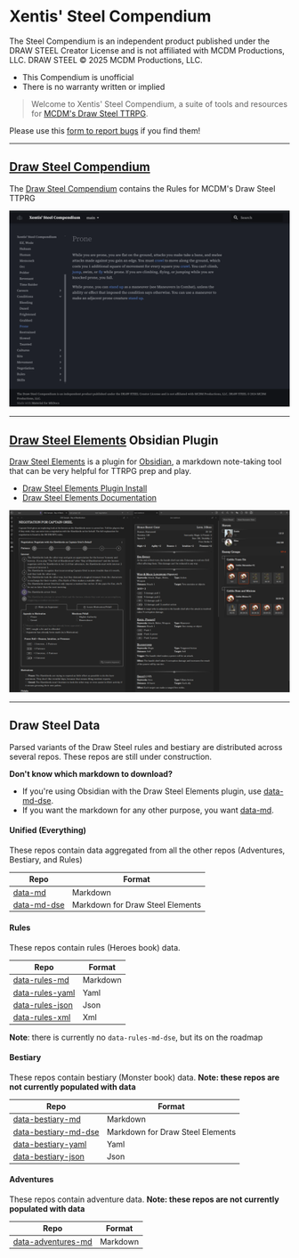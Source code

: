 # Xentis' Steel Compendium

The Steel Compendium is an independent product published under the DRAW STEEL Creator License and is not affiliated with MCDM Productions, LLC. DRAW STEEL © 2025 MCDM Productions, LLC.

- This Compendium is unofficial
- There is no warranty written or implied

> Welcome to Xentis' Steel Compendium, a suite of tools and resources for [MCDM's Draw Steel TTRPG](https://www.backerkit.com/c/projects/mcdm-productions/mcdm-rpg).

Please use this [form to report bugs](https://docs.google.com/forms/d/e/1FAIpQLSc6m-pZ0NLt2EArE-Tcxr-XbAPMyhu40ANHJKtyRvvwBd2LSw/viewform?usp=sharing&ouid=105036387964900154878) if you find them!

---

## [Draw Steel Compendium](./compendium)

The [Draw Steel Compendium](./compendium) contains the Rules for MCDM's Draw Steel TTPRG

![compendium.png](Media/compendium.png)

---

## [Draw Steel Elements](https://steelcompendium.io/draw-steel-elements/) Obsidian Plugin

[Draw Steel Elements](https://steelcompendium.io/draw-steel-elements/) is a plugin for [Obsidian](https://obsidian.md/), a markdown note-taking tool that can be very helpful for TTRPG prep and play.

- [Draw Steel Elements Plugin Install](https://obsidian.md/plugins?id=draw-steel-elements)
- [Draw Steel Elements Documentation](https://steelcompendium.io/draw-steel-elements/)

![elements screenshot](Media/elements.png)

--- 

## Draw Steel Data

Parsed variants of the Draw Steel rules and bestiary are distributed across several repos.  These repos are still under 
construction.

**Don't know which markdown to download?**

- If you're using Obsidian with the Draw Steel Elements plugin, use [data-md-dse](https://github.com/SteelCompendium/data-md-dse).
- If you want the markdown for any other purpose, you want [data-md](https://github.com/SteelCompendium/data-md).

#### Unified (Everything)

These repos contain data aggregated from all the other repos (Adventures, Bestiary, and Rules)

| Repo                                                          | Format                           |
|---------------------------------------------------------------|----------------------------------|
| [data-md](https://github.com/SteelCompendium/data-md)         | Markdown                         |
| [data-md-dse](https://github.com/SteelCompendium/data-md-dse) | Markdown for Draw Steel Elements |

#### Rules

These repos contain rules (Heroes book) data.

| Repo                                                                      | Format                           |
|---------------------------------------------------------------------------|----------------------------------|
| [data-rules-md](https://github.com/SteelCompendium/data-rules-md)         | Markdown                         |
| [data-rules-yaml](https://github.com/SteelCompendium/data-rules-yaml)     | Yaml                             |
| [data-rules-json](https://github.com/SteelCompendium/data-rules-json)     | Json                             |
| [data-rules-xml](https://github.com/SteelCompendium/data-rules-xml)       | Xml                              |

**Note**: there is currently no `data-rules-md-dse`, but its on the roadmap

#### Bestiary

These repos contain bestiary (Monster book) data.  **Note: these repos are not currently populated with data**

| Repo                                                                             | Format                           |
|----------------------------------------------------------------------------------|----------------------------------|
| [data-bestiary-md](https://github.com/SteelCompendium/data-bestiary-md)          | Markdown                         |
| [data-bestiary-md-dse](https://github.com/SteelCompendium/data-bestiary-md-dse)  | Markdown for Draw Steel Elements |
| [data-bestiary-yaml](https://github.com/SteelCompendium/data-bestiary-yaml)      | Yaml                             |
| [data-bestiary-json](https://github.com/SteelCompendium/data-bestiary-json)      | Json                             |

#### Adventures

These repos contain adventure data.  **Note: these repos are not currently populated with data**

| Repo                                                                        | Format   |
|-----------------------------------------------------------------------------|----------|
| [data-adventures-md](https://github.com/SteelCompendium/data-adventures-md) | Markdown |

